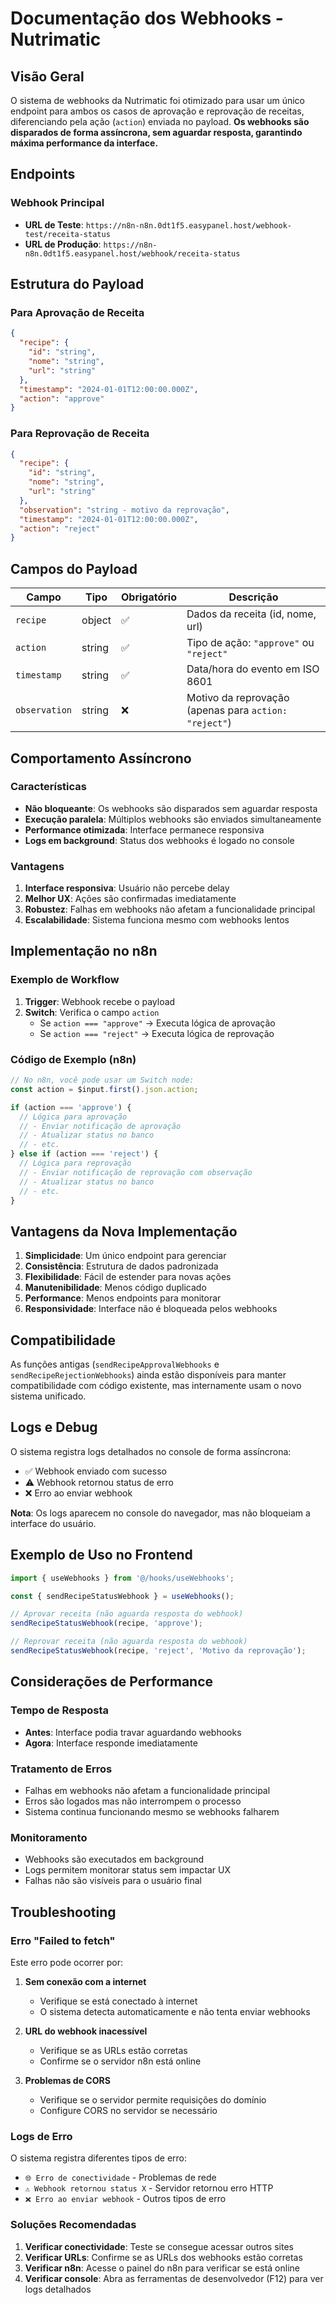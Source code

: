 # Documentação dos Webhooks - Nutrimatic

## Visão Geral

O sistema de webhooks da Nutrimatic foi otimizado para usar um único endpoint para ambos os casos de aprovação e reprovação de receitas, diferenciando pela ação (`action`) enviada no payload. **Os webhooks são disparados de forma assíncrona, sem aguardar resposta, garantindo máxima performance da interface.**

## Endpoints

### Webhook Principal
- **URL de Teste**: `https://n8n-n8n.0dt1f5.easypanel.host/webhook-test/receita-status`
- **URL de Produção**: `https://n8n-n8n.0dt1f5.easypanel.host/webhook/receita-status`

## Estrutura do Payload

### Para Aprovação de Receita
```json
{
  "recipe": {
    "id": "string",
    "nome": "string",
    "url": "string"
  },
  "timestamp": "2024-01-01T12:00:00.000Z",
  "action": "approve"
}
```

### Para Reprovação de Receita
```json
{
  "recipe": {
    "id": "string",
    "nome": "string",
    "url": "string"
  },
  "observation": "string - motivo da reprovação",
  "timestamp": "2024-01-01T12:00:00.000Z",
  "action": "reject"
}
```

## Campos do Payload

| Campo | Tipo | Obrigatório | Descrição |
|-------|------|-------------|-----------|
| `recipe` | object | ✅ | Dados da receita (id, nome, url) |
| `action` | string | ✅ | Tipo de ação: `"approve"` ou `"reject"` |
| `timestamp` | string | ✅ | Data/hora do evento em ISO 8601 |
| `observation` | string | ❌ | Motivo da reprovação (apenas para `action: "reject"`) |

## Comportamento Assíncrono

### Características
- **Não bloqueante**: Os webhooks são disparados sem aguardar resposta
- **Execução paralela**: Múltiplos webhooks são enviados simultaneamente
- **Performance otimizada**: Interface permanece responsiva
- **Logs em background**: Status dos webhooks é logado no console

### Vantagens
1. **Interface responsiva**: Usuário não percebe delay
2. **Melhor UX**: Ações são confirmadas imediatamente
3. **Robustez**: Falhas em webhooks não afetam a funcionalidade principal
4. **Escalabilidade**: Sistema funciona mesmo com webhooks lentos

## Implementação no n8n

### Exemplo de Workflow

1. **Trigger**: Webhook recebe o payload
2. **Switch**: Verifica o campo `action`
   - Se `action === "approve"` → Executa lógica de aprovação
   - Se `action === "reject"` → Executa lógica de reprovação

### Código de Exemplo (n8n)

```javascript
// No n8n, você pode usar um Switch node:
const action = $input.first().json.action;

if (action === 'approve') {
  // Lógica para aprovação
  // - Enviar notificação de aprovação
  // - Atualizar status no banco
  // - etc.
} else if (action === 'reject') {
  // Lógica para reprovação
  // - Enviar notificação de reprovação com observação
  // - Atualizar status no banco
  // - etc.
}
```

## Vantagens da Nova Implementação

1. **Simplicidade**: Um único endpoint para gerenciar
2. **Consistência**: Estrutura de dados padronizada
3. **Flexibilidade**: Fácil de estender para novas ações
4. **Manutenibilidade**: Menos código duplicado
5. **Performance**: Menos endpoints para monitorar
6. **Responsividade**: Interface não é bloqueada pelos webhooks

## Compatibilidade

As funções antigas (`sendRecipeApprovalWebhooks` e `sendRecipeRejectionWebhooks`) ainda estão disponíveis para manter compatibilidade com código existente, mas internamente usam o novo sistema unificado.

## Logs e Debug

O sistema registra logs detalhados no console de forma assíncrona:
- ✅ Webhook enviado com sucesso
- ⚠️ Webhook retornou status de erro
- ❌ Erro ao enviar webhook

**Nota**: Os logs aparecem no console do navegador, mas não bloqueiam a interface do usuário.

## Exemplo de Uso no Frontend

```typescript
import { useWebhooks } from '@/hooks/useWebhooks';

const { sendRecipeStatusWebhook } = useWebhooks();

// Aprovar receita (não aguarda resposta do webhook)
sendRecipeStatusWebhook(recipe, 'approve');

// Reprovar receita (não aguarda resposta do webhook)
sendRecipeStatusWebhook(recipe, 'reject', 'Motivo da reprovação');
```

## Considerações de Performance

### Tempo de Resposta
- **Antes**: Interface podia travar aguardando webhooks
- **Agora**: Interface responde imediatamente

### Tratamento de Erros
- Falhas em webhooks não afetam a funcionalidade principal
- Erros são logados mas não interrompem o processo
- Sistema continua funcionando mesmo se webhooks falharem

### Monitoramento
- Webhooks são executados em background
- Logs permitem monitorar status sem impactar UX
- Falhas não são visíveis para o usuário final

## Troubleshooting

### Erro "Failed to fetch"
Este erro pode ocorrer por:
1. **Sem conexão com a internet**
   - Verifique se está conectado à internet
   - O sistema detecta automaticamente e não tenta enviar webhooks

2. **URL do webhook inacessível**
   - Verifique se as URLs estão corretas
   - Confirme se o servidor n8n está online

3. **Problemas de CORS**
   - Verifique se o servidor permite requisições do domínio
   - Configure CORS no servidor se necessário

### Logs de Erro
O sistema registra diferentes tipos de erro:
- `🌐 Erro de conectividade` - Problemas de rede
- `⚠️ Webhook retornou status X` - Servidor retornou erro HTTP
- `❌ Erro ao enviar webhook` - Outros tipos de erro

### Soluções Recomendadas
1. **Verificar conectividade**: Teste se consegue acessar outros sites
2. **Verificar URLs**: Confirme se as URLs dos webhooks estão corretas
3. **Verificar n8n**: Acesse o painel do n8n para verificar se está online
4. **Verificar console**: Abra as ferramentas de desenvolvedor (F12) para ver logs detalhados 